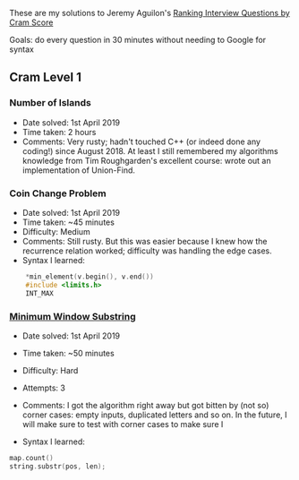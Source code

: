 These are my solutions to Jeremy Aguilon's [Ranking Interview Questions by Cram Score](https://jeremyaguilon.me/blog/ranking_interview_questions_by_cram_score)

Goals: do every question in 30 minutes without needing to Google for syntax

## Cram Level 1

### Number of Islands

- Date solved: 1st April 2019
- Time taken: 2 hours
- Comments: Very rusty; hadn't touched C++ (or indeed done
any coding!) since August 2018. At least I still remembered my algorithms knowledge from Tim Roughgarden's excellent course: wrote out an implementation of Union-Find.

### Coin Change Problem

- Date solved: 1st April 2019
- Time taken: ~45 minutes
- Difficulty: Medium
- Comments: Still rusty. But this was easier because I knew how the recurrence relation worked; difficulty was handling the edge cases.
- Syntax I learned:
```cpp
	*min_element(v.begin(), v.end())
	#include <limits.h>
	INT_MAX
```

### [Minimum Window Substring](https://leetcode.com/problems/minimum-window-substring/)

- Date solved: 1st April 2019
- Time taken: ~50 minutes
- Difficulty: Hard
- Attempts: 3
- Comments: I got the algorithm right away but got bitten by (not so) corner
  cases: empty inputs, duplicated letters and so on. In the future, I will
  make sure to test with corner cases to make sure I 

- Syntax I learned:
```cpp
map.count()
string.substr(pos, len);
```
